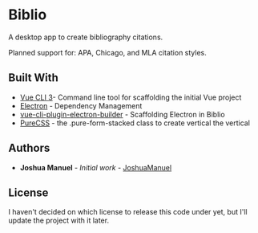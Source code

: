 # Biblio

A desktop app to create bibliography citations.

Planned support for: APA, Chicago, and MLA citation styles.

## Built With

* [Vue CLI 3](https://cli.vuejs.org/)- Command line tool for scaffolding the initial Vue project
* [Electron](https://electronjs.org/) - Dependency Management
* [vue-cli-plugin-electron-builder](https://github.com/nklayman/vue-cli-plugin-electron-builder) - Scaffolding Electron in Biblio
* [PureCSS](https://purecss.io/) - the .pure-form-stacked class to create vertical the vertical

## Authors

* **Joshua Manuel** - *Initial work* - [JoshuaManuel](github.com/JoshuaManuel)

## License

I haven't decided on which license to release this code under yet, but I'll update the project with it later.
